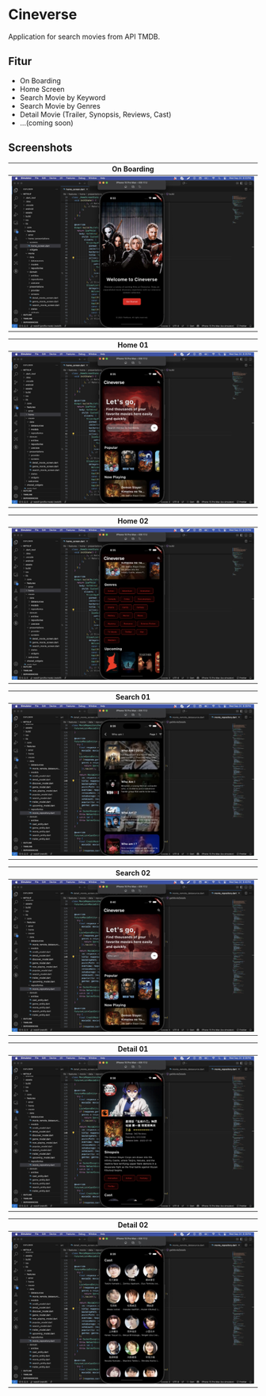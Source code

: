 
# Cineverse

Application for search movies from API TMDB.

## Fitur

- On Boarding
- Home Screen
- Search Movie by Keyword
- Search Movie by Genres
- Detail Movie (Trailer, Synopsis, Reviews, Cast)
- ...(coming soon)

## Screenshots
| On Boarding |
|:------:|
| ![On Boarding](https://github.com/rickyricko302/cineverse/blob/main/screenshots/OnBoarding%20Screen.png) | 

| Home 01|
|:------:|
| ![Home 01](https://github.com/rickyricko302/cineverse/blob/main/screenshots/Home%2001%20Screen.png) |

| Home 02 |
|:------:|
| ![Home 02](https://github.com/rickyricko302/cineverse/blob/main/screenshots/Home%2002%20Screen.png) |

| Search 01 |
|:-------:|
| ![Search 01](https://github.com/rickyricko302/cineverse/blob/main/screenshots/Search%20Screen.png) |

| Search 02 |
|:-------:|
| ![Search 02](https://github.com/rickyricko302/cineverse/blob/main/screenshots/Search%2001%20Screen.png)|

| Detail 01 |
|:-------:|
| ![Detail 01](https://github.com/rickyricko302/cineverse/blob/main/screenshots/Detail%2001%20Screen.png) |

| Detail 02 |
|:-------:|
| ![Detail 02](https://github.com/rickyricko302/cineverse/blob/main/screenshots/Detail%2002%20Screen.png) |
